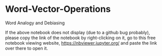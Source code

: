 # Word-Vector-Operations
Word Analogy and Debiasing

If the above notebook does not display (due to a github bug probably), please copy the link of the notebook by right-clicking on it, go to this free notebook viewing website, https://nbviewer.jupyter.org/ and paste the link over there to open it.
